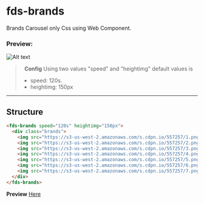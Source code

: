 # fds-brands
Brands Carousel only Css using Web Component.


### Preview:
![Alt text](https://i.ibb.co/NxcCVQy/thumbnails.png "Both sizes")

>&nbsp;
> **Config**
> Using two values "speed" and "heightimg"
> default values is 
> - speed: 120s.
> - heightimg: 150px
>&nbsp;

---

## Structure

```html
<fds-brands speed="120s" heightimg="150px">
  <div class="brands">
    <img src="https://s3-us-west-2.amazonaws.com/s.cdpn.io/557257/1.png" alt="Google" />   
    <img src="https://s3-us-west-2.amazonaws.com/s.cdpn.io/557257/2.png" alt="Firefox" />   
    <img src="https://s3-us-west-2.amazonaws.com/s.cdpn.io/557257/3.png" alt="Don Web" />   
    <img src="https://s3-us-west-2.amazonaws.com/s.cdpn.io/557257/4.png" alt="Almacen Natural" />   
    <img src="https://s3-us-west-2.amazonaws.com/s.cdpn.io/557257/5.png" alt="Onus" />   
    <img src="https://s3-us-west-2.amazonaws.com/s.cdpn.io/557257/6.png" alt="UAUA Media" />   
    <img src="https://s3-us-west-2.amazonaws.com/s.cdpn.io/557257/7.png" alt="Trello" />   
  </div>     
</fds-brands>
```

**Preview** [Here](https://aei2023.github.io/fds-brands/)